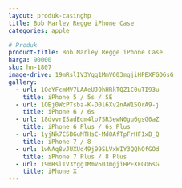 ```yaml
---
layout: produk-casinghp
title: Bob Marley Regge iPhone Case
categories: apple

# Produk
product-title: Bob Marley Regge iPhone Case
harga: 90000
sku: hn-1807
image-drive: 19mRslIV3Ygg1MmV603mgjiHPEXFGO6sG
gallery:
  - url: 1OeYFcmMV7LAAeUJOhHRkTQZ1C0uTI93u
    title: iPhone 5 / 5s / SE
  - url: 1OEj0WcPTsba-K-D0l6Xv2nAW15QrA9-j
    title: iPhone 6 / 6s
  - url: 18dvvrISadEdm4lo7SR3ewN0gu6gsG0aZ
    title: iPhone 6 Plus / 6s Plus
  - url: 1yjNk7C5BGuMTHsC-Md8AfTpFrHF1xB_Q
    title: iPhone 7 / 8
  - url: 1wNAq8vJUXUd49j99SLVxWIY3QQhOfGOd
    title: iPhone 7 Plus / 8 Plus
  - url: 19mRslIV3Ygg1MmV603mgjiHPEXFGO6sG
    title: iPhone X
---
```

